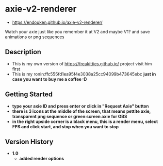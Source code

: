 # axie-v2-renderer
* https://endouken.github.io/axie-v2-renderer/

Watch your axie just like you remember it at V2 and maybe V1? and save animations or png sequences

## Description

* This is my own version of <a href="https://freakitties.github.io/">https://freakitties.github.io/</a> project visit him first
* This is my ronin:ffc555fd1ea95f4e3038a25cc94099b473645ebc <b> just in case you want to buy me a coffee :D
  
 
## Getting Started

* type your axie ID and press enter or click in "Request Axie" button
* there is 3 icons at the middle of the screen, that means pettite axie, transparent png sequence or green screen axie for OBS
* in the right upside corner is a black menu, this is a render menu, select FPS and click start, and stop when you want to stop

  
## Version History

* 1.0
    * added render options
